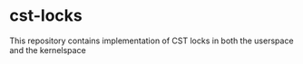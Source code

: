 # cst-locks
This repository contains implementation of CST locks in both the userspace and the kernelspace
